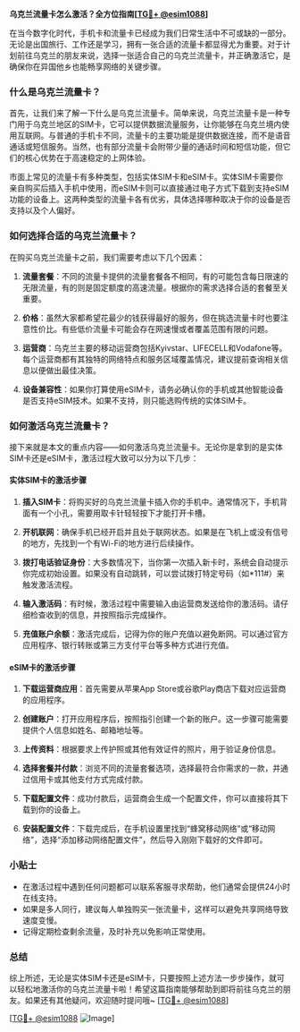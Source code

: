 **乌克兰流量卡怎么激活？全方位指南[[TG💪+ @esim1088](https://t.me/s/esim1088)]**

在当今数字化时代，手机卡和流量卡已经成为我们日常生活中不可或缺的一部分。无论是出国旅行、工作还是学习，拥有一张合适的流量卡都显得尤为重要。对于计划前往乌克兰的朋友来说，选择一张适合自己的乌克兰流量卡，并正确激活它，是确保你在异国他乡也能畅享网络的关键步骤。

### 什么是乌克兰流量卡？

首先，让我们来了解一下什么是乌克兰流量卡。简单来说，乌克兰流量卡是一种专门用于乌克兰地区的SIM卡，它可以提供数据流量服务，让你能够在乌克兰境内使用互联网。与普通的手机卡不同，流量卡的主要功能是提供数据连接，而不是语音通话或短信服务。当然，也有部分流量卡会附带少量的通话时间和短信功能，但它们的核心优势在于高速稳定的上网体验。

市面上常见的流量卡有多种类型，包括实体SIM卡和eSIM卡。实体SIM卡需要你亲自购买后插入手机中使用，而eSIM卡则可以直接通过电子方式下载到支持eSIM功能的设备上。这两种类型的流量卡各有优劣，具体选择哪种取决于你的设备是否支持以及个人偏好。

### 如何选择合适的乌克兰流量卡？

在购买乌克兰流量卡之前，我们需要考虑以下几个因素：

1. **流量套餐**：不同的流量卡提供的流量套餐各不相同，有的可能包含每日限速的无限流量，有的则是固定额度的高速流量。根据你的需求选择合适的套餐至关重要。
   
2. **价格**：虽然大家都希望花最少的钱获得最好的服务，但在挑选流量卡时也要注意性价比。有些低价流量卡可能会存在网速慢或者覆盖范围有限的问题。

3. **运营商**：乌克兰主要的移动运营商包括Kyivstar、LIFECELL和Vodafone等。每个运营商都有其独特的网络特点和服务区域覆盖情况，建议提前查询相关信息以便做出最佳决策。

4. **设备兼容性**：如果你打算使用eSIM卡，请务必确认你的手机或其他智能设备是否支持eSIM技术。如果不支持，则只能选购传统的实体SIM卡。

### 如何激活乌克兰流量卡？

接下来就是本文的重点内容——如何激活乌克兰流量卡。无论你是拿到的是实体SIM卡还是eSIM卡，激活过程大致可以分为以下几步：

#### 实体SIM卡的激活步骤

1. **插入SIM卡**：将购买好的乌克兰流量卡插入你的手机中。通常情况下，手机背面有一个小孔，需要用取卡针轻轻按下才能打开卡槽。

2. **开机联网**：确保手机已经开启并且处于联网状态。如果是在飞机上或没有信号的地方，先找到一个有Wi-Fi的地方进行后续操作。

3. **拨打电话验证身份**：大多数情况下，当你第一次插入新卡时，系统会自动提示你完成初始设置。如果没有自动跳转，可以尝试拨打特定号码（如*111#）来触发激活流程。

4. **输入激活码**：有时候，激活过程中需要输入由运营商发送给你的激活码。请仔细检查收到的信息，并按照指示完成操作。

5. **充值账户余额**：激活完成后，记得为你的账户充值以避免断网。可以通过官方应用程序、银行转账或第三方支付平台等多种方式进行充值。

#### eSIM卡的激活步骤

1. **下载运营商应用**：首先需要从苹果App Store或谷歌Play商店下载对应运营商的应用程序。

2. **创建账户**：打开应用程序后，按照指引创建一个新的账户。这一步骤可能需要提供个人信息如姓名、邮箱地址等。

3. **上传资料**：根据要求上传护照或其他有效证件的照片，用于验证身份信息。

4. **选择套餐并付款**：浏览不同的流量套餐选项，选择最符合你需求的一款，并通过信用卡或其他支付方式完成付款。

5. **下载配置文件**：成功付款后，运营商会生成一个配置文件，你可以直接将其下载到你的设备上。

6. **安装配置文件**：下载完成后，在手机设置里找到“蜂窝移动网络”或“移动网络”，选择“添加移动网络配置文件”，然后导入刚刚下载好的文件即可。

### 小贴士

- 在激活过程中遇到任何问题都可以联系客服寻求帮助，他们通常会提供24小时在线支持。
- 如果是多人同行，建议每人单独购买一张流量卡，这样可以避免共享网络导致速度变慢。
- 记得定期检查剩余流量，及时补充以免影响正常使用。

### 总结

综上所述，无论是实体SIM卡还是eSIM卡，只要按照上述方法一步步操作，就可以轻松地激活你的乌克兰流量卡啦！希望这篇指南能够帮助到即将前往乌克兰的朋友。如果还有其他疑问，欢迎随时提问哦~ [[TG💪+ @esim1088](https://t.me/s/esim1088)]

[[TG💪+ @esim1088](https://t.me/s/esim1088) ![Image](https://i.postimg.cc/4NQfJmqS/Snipaste-2025-05-13-00-14-12.png)]